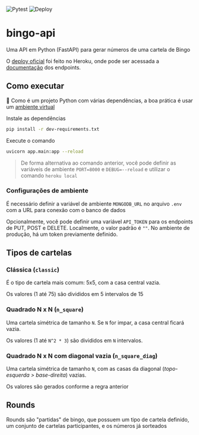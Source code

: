 ![Pytest](https://github.com/vbuxbaum/bingo-api/actions/workflows/lint-testing-action.yml/badge.svg)
![Deploy](https://github.com/vbuxbaum/bingo-api/actions/workflows/python-app.yml/badge.svg)

# bingo-api
Uma API em Python (FastAPI) para gerar números de uma cartela de Bingo

O [deploy oficial](http://bingo-api.com.br) foi feito no Heroku, onde pode ser acessada a [documentação](http://bingo-api.com.br/docs) dos endpoints.

## Como executar

:eyes: Como é um projeto Python com várias dependências, a boa prática é usar um [ambiente virtual](https://docs.python.org/3/library/venv.html)

Instale as dependências
```bash
pip install -r dev-requirements.txt
```

Execute o comando 

```bash
uvicorn app.main:app --reload
```

> De forma alternativa ao comando anterior, você pode definir as variáveis de ambiente `PORT=8000` e `DEBUG=--reload` e utilizar o comando `heroku local`

### Configurações de ambiente

É necessário definir a variável de ambiente `MONGODB_URL` no arquivo `.env` com a URL para conexão com o banco de dados

Opcionalmente, você pode definir uma variável `API_TOKEN` para os endpoints de PUT, POST e DELETE. Localmente, o valor padrão é `""`. No ambiente de produção, há um token previamente definido.


## Tipos de cartelas

### Clássica (`classic`)

É o tipo de cartela mais comum: 5x5, com a casa central vazia.

Os valores (1 até 75) são divididos em 5 intervalos de 15

### Quadrado N x N (`n_square`)

Uma cartela simétrica de tamanho `N`. Se `N` for impar, a casa central ficará vazia.

Os valores (1 até `N^2 * 3`) são divididos em `N` intervalos.

### Quadrado N x N com diagonal vazia (`n_square_diag`)

Uma cartela simétrica de tamanho `N`, com as casas da diagonal (_topo-esquerda > base-direita_) vazias.

Os valores são gerados conforme a regra anterior

## Rounds 

Rounds são "partidas" de bingo, que possuem um tipo de cartela definido, um conjunto de cartelas participantes, e os números já sorteados

